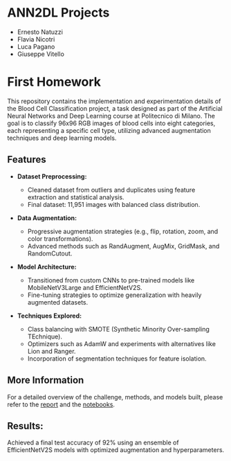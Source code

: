 # ANN2DL Projects
- Ernesto Natuzzi
- Flavia Nicotri
- Luca Pagano
- Giuseppe Vitello
# First Homework
This repository contains the implementation and experimentation details of the Blood Cell Classification project, a task designed as part of the Artificial Neural Networks and Deep Learning course at Politecnico di Milano. The goal is to classify 96x96 RGB images of blood cells into eight categories, each representing a specific cell type, utilizing advanced augmentation techniques and deep learning models.

## Features
- **Dataset Preprocessing:**
  - Cleaned dataset from outliers and duplicates using feature extraction and statistical analysis.
  - Final dataset: 11,951 images with balanced class distribution.
- **Data Augmentation:**
  - Progressive augmentation strategies (e.g., flip, rotation, zoom, and color transformations).
  - Advanced methods such as RandAugment, AugMix, GridMask, and RandomCutout.

- **Model Architecture:**
  - Transitioned from custom CNNs to pre-trained models like MobileNetV3Large and EfficientNetV2S.
  - Fine-tuning strategies to optimize generalization with heavily augmented datasets.
- **Techniques Explored:**

  - Class balancing with SMOTE (Synthetic Minority Over-sampling TEchnique).
  - Optimizers such as AdamW and experiments with alternatives like Lion and Ranger.
  - Incorporation of segmentation techniques for feature isolation.
## More Information

For a detailed overview of the challenge, methods, and models built, please refer to the [report](Homework_1_Report.pdf) and the [notebooks](/Homework_1_Notebooks).

## Results:
Achieved a final test accuracy of 92% using an ensemble of EfficientNetV2S models with optimized augmentation and hyperparameters.
